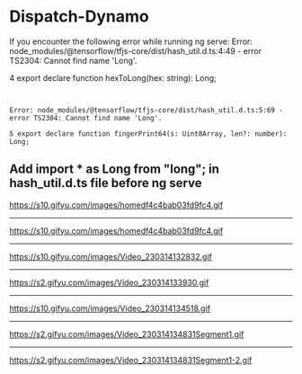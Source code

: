 # Dispatch-Dynamo
If you encounter the following error while running ng serve:
Error: node_modules/@tensorflow/tfjs-core/dist/hash_util.d.ts:4:49 - error TS2304: Cannot find name 'Long'.

4 export declare function hexToLong(hex: string): Long;
~~~~


Error: node_modules/@tensorflow/tfjs-core/dist/hash_util.d.ts:5:69 - error TS2304: Cannot find name 'Long'.

5 export declare function fingerPrint64(s: Uint8Array, len?: number): Long;
~~~~
## Add import * as Long from "long"; in hash_util.d.ts file before ng serve
https://s10.gifyu.com/images/homedf4c4bab03fd9fc4.gif
<hr>

https://s10.gifyu.com/images/homedf4c4bab03fd9fc4.gif
<hr>

https://s10.gifyu.com/images/Video_230314132832.gif
<hr>

https://s2.gifyu.com/images/Video_230314133930.gif

<hr>

https://s10.gifyu.com/images/Video_230314134518.gif
<hr>

https://s2.gifyu.com/images/Video_230314134831Segment1.gif
<hr>

https://s2.gifyu.com/images/Video_230314134831Segment1-2.gif


